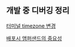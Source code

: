 ## 개발 중 디버깅 정리

[터미널 timezone 변경](https://p-kyung.tistory.com/72)

[배포시 앰퍼샌드의 중요성](https://p-kyung.tistory.com/73)